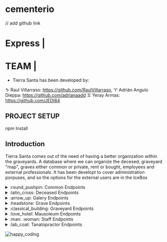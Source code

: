# cementerio

// add github link

# Express | 


# TEAM | 

- Tierra Santa has been developed by:

:capricorn: Raul Villarraso: https://github.com/RaulVillarraso, :aries: Adrián Angulo Dieppa: https://github.com/adrianaadd :gemini: Yeray Armas: https://github.com/JEDI84


## PROJECT SETUP
npm Install

## Introduction

Tierra Santa comes out of the need of having a better organization within the graveyards. A database where we can organize the decesed, graveyard "map", graves either common or private, rent or bought, employees and external professionals. It has been developt to cover administration porpuses, and so the options for the external users are in the IceBox


<details>
<summary>:round_pushpin: Common Endpoints</summary>

| METHOD | ENDPOINT                  | TOKEN | ROLE         | DESCRIPTION                  | POST PARAMS                | RETURNS                              |
| ------ | ------------------------- | ----- | ------------ | ---------------------------- | -------------------------- | ------------------------------------ |
| GET    | /commons                  | YES   | Professional | Get all common graves        | -                          | [{ common }]                         |
| GET    | /commons/:id              | YES   | Professional | Get one common grave         | common_id                  | { common }                           |
| PUT    | /commons/:id              | YES   | Admin        | Update common grave          | common_id                  | "Common updated"                     |
| POST   | /commons                  | YES   | Admin        | Create common grave          | req.body                   | "Common created"                     |
| DELETE | /commons/:id              | YES   | Admin        | Remove one common grave      | common_id                  | "Common deleted"                     |

</details>



<details>
<summary>:latin_cross: Deceased Endpoints</summary>

| METHOD | ENDPOINT                  | TOKEN | ROLE         | DESCRIPTION                  | POST PARAMS                | RETURNS                              |
| ------ | ------------------------- | ----- | ------------ | ---------------------------- | -------------------------- | ------------------------------------ |
| GET    | /deceased                 | YES   | Professional | Get all deceased             | -                          | [{ deceased }]                       |
| GET    | /deceased/:id             | YES   | Professional | Get one deceased             | deceased_id                | { deceased }                         |
| PUT    | /deceased/:id             | YES   | Admin        | Update deceased              | deceased_id                | "Deceased updated"                   |
| POST   | /deceased                 | YES   | Admin        | Create deceased              | req.body                   | "Deceased created"                   |
| DELETE | /deceased/:id             | YES   | Admin        | Remove one deceased          | deceased_id                | "Deceased deleted"                   |

</details>


<details>
<summary>:arrow_up: Galery Endpoints</summary>

| METHOD | ENDPOINT                  | TOKEN | ROLE         | DESCRIPTION                  | POST PARAMS                | RETURNS                              |
| ------ | ------------------------- | ----- | ------------ | ---------------------------- | -------------------------- | ------------------------------------ |
| GET    | /galeries                 | YES   | Professional | Get all galeries             | -                          | [{ galeries }]                       |
| GET    | /galery/:id               | YES   | Professional | Get one galery               | galery_id                  | { galery }                           |
| PUT    | /galery/:id               | YES   | Admin        | Update galery                | galery_id                  | "Galery updated"                     |
| POST   | /galery                   | YES   | Admin        | Create galery                | req.body                   | "Galery created"                     |
| DELETE | /galery/:id               | YES   | Admin        | Remove one galery            | galery_id                  | "Galery deleted"                     |

</details>


<details>
<summary>:headstone: Grave Endpoints</summary>

| METHOD | ENDPOINT                  | TOKEN | ROLE         | DESCRIPTION                  | POST PARAMS                | RETURNS                              |
| ------ | ------------------------- | ----- | ------------ | ---------------------------- | -------------------------- | ------------------------------------ |
| GET    | /graves                   | YES   | Professional | Get all graves               | -                          | [{ graves }]                         |
| GET    | /grave/:id                | YES   | Professional | Get one grave                | grave_id                   | { grave }                            |
| PUT    | /grave/:id                | YES   | Admin        | Update grave                 | grave_id                   | "Grave updated"                      |
| POST   | /grave                    | YES   | Admin        | Create grave                 | req.body                   | "Grave created"                      |
| DELETE | /grave/:id                | YES   | Admin        | Remove one grave             | grave_id                   | "Grave deleted"                      |

</details>


<details>
<summary>:classical_building: Graveyard Endpoints</summary>

| METHOD | ENDPOINT                  | TOKEN | ROLE         | DESCRIPTION                  | POST PARAMS                | RETURNS                              |
| ------ | ------------------------- | ----- | ------------ | ---------------------------- | -------------------------- | ------------------------------------ |
| GET    | /graveyards               | YES   | Professional | Get all graveyards           | -                          | [{ graveyards }]                     |
| GET    | /graveyard/:id            | YES   | Professional | Get one graveyard            | graveyard_id               | { graveyard }                        |
| PUT    | /graveyard/:id            | YES   | Admin        | Update graveyard             | graveyard_id               | "Graveyard updated"                  |
| POST   | /graveyard                | YES   | Admin        | Create graveyard             | req.body                   | "Graveyard created"                  |
| DELETE | /graveyard/:id            | YES   | Admin        | Remove one graveyard         | graveyard_id               | "Graveyard deleted"                  |

</details>


<details>
<summary>:love_hotel: Mausoleum Endpoints</summary>

| METHOD | ENDPOINT                  | TOKEN | ROLE         | DESCRIPTION                  | POST PARAMS                | RETURNS                              |
| ------ | ------------------------- | ----- | ------------ | ---------------------------- | -------------------------- | ------------------------------------ |
| GET    | /mausoleums               | YES   | Professional | Get all mausoleums           | -                          | [{ mausoleums }]                     |
| GET    | /mausoleum/:id            | YES   | Professional | Get one mausoleum            | mausoleum_id               | { mausoleum }                        |
| PUT    | /mausoleum/:id            | YES   | Admin        | Update mausoleum             | mausoleum_id               | "Mausoleum updated"                  |
| POST   | /mausoleum                | YES   | Admin        | Create mausoleum             | req.body                   | "Mausoleum created"                  |
| DELETE | /mausoleum/:id            | YES   | Admin        | Remove one mausoleum         | mausoleum_id               | "Mausoleum deleted"                  |

</details>


<details>
<summary> :man: :woman: Staff Endpoints</summary>

| METHOD | ENDPOINT                  | TOKEN | ROLE         | DESCRIPTION                  | POST PARAMS                | RETURNS                              |
| ------ | ------------------------- | ----- | ------------ | ---------------------------- | -------------------------- | ------------------------------------ |
| GET    | /staff                    | YES   | Professional | Get all staff                | -                          | [{ staff }]                          |
| GET    | /staff/:id                | YES   | Professional | Get one staff                | staff_id                   | { staff }                            |
| PUT    | /staff/:id                | YES   | Admin        | Update staff                 | staff_id                   | "Staff updated"                      |
| POST   | /staff                    | YES   | Admin        | Create staff                 | req.body                   | "Staff created"                      |
| DELETE | /staff/:id                | YES   | Admin        | Remove one staff             | staff_id                   | "Staff deleted"                      | 

</details>


<details>
<summary> :lab_coat: Tanatopractor Endpoints</summary>

| METHOD | ENDPOINT                  | TOKEN | ROLE         | DESCRIPTION                  | POST PARAMS                | RETURNS                              |
| ------ | ------------------------- | ----- | ------------ | ---------------------------- | -------------------------- | ------------------------------------ |
| GET    | /tanatopractors           | YES   | Professional | Get all personal             | -                          | [{ tanatopractors }]                       |
| GET    | /tanatopractor/:id        | YES   | Professional | Get one personal             | personal_id                | { tanatopractor }                         |
| GET    | /tanatopractor/:id/deceased  | YES   | Professional | Get assigned deceased     | tanatopractor_id           | { tanatopractor_deceased }           |
| PUT    | /tanatopractor/:id        | YES   | Admin        | Update personal              | personal_id                | "Tanatopractor updated"              |
| POST   | /tanatopractor            | YES   | Admin        | Create personal              | req.body                   | "Tanatopractor created"              |
| DELETE | /tanatopractor/:id        | YES   | Admin        | Remove one personal          | personal_id                | "Tanatopractor deleted"              | 

</details>





![happy_coding](https://user-images.githubusercontent.com/970858/63899010-c23fc480-c9ea-11e9-84a2-542907e42362.png)
